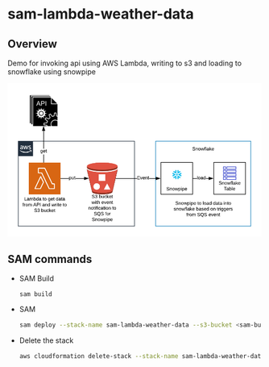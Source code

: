# sam-lambda-weather-data

## Overview
Demo for invoking api using AWS Lambda, writing to s3 and loading to snowflake using snowpipe

<p align="center">
  <img src="./images/lambda-s3-snowpipe.png" alt="Data flow oveview" width="738">
</p>


## SAM commands
- SAM Build 
  ```
  sam build
  ```
- SAM 
  ```bash
  sam deploy --stack-name sam-lambda-weather-data --s3-bucket <sam-bucket-name> --capabilities CAPABILITY_NAMED_IAM --parameter-overrides paramIAMUserARN="arn:aws:iam::<san=m-user>"
  ```
- Delete the stack
  ```bash
  aws cloudformation delete-stack --stack-name sam-lambda-weather-data
  ```
